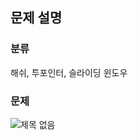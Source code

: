 ## 문제 설명

### 분류

해쉬, 투포인터, 슬라이딩 윈도우

### 문제

![제목 없음](https://user-images.githubusercontent.com/69149030/168486703-13255805-4215-43b5-bce5-a3c9040cb515.png)
